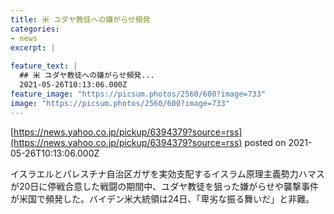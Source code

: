 ```yaml
---
title: 米 ユダヤ教徒への嫌がらせ頻発
categories:
- news
excerpt: |
  
feature_text: |
  ## 米 ユダヤ教徒への嫌がらせ頻発...
  2021-05-26T10:13:06.000Z
feature_image: "https://picsum.photos/2560/600?image=733"
image: "https://picsum.photos/2560/600?image=733"
---
```


[https://news.yahoo.co.jp/pickup/6394379?source=rss](https://news.yahoo.co.jp/pickup/6394379?source=rss)
posted on 2021-05-26T10:13:06.000Z

<!--more-->

イスラエルとパレスチナ自治区ガザを実効支配するイスラム原理主義勢力ハマスが20日に停戦合意した戦闘の期間中、ユダヤ教徒を狙った嫌がらせや襲撃事件が米国で頻発した。バイデン米大統領は24日、「卑劣な振る舞いだ」と非難。
